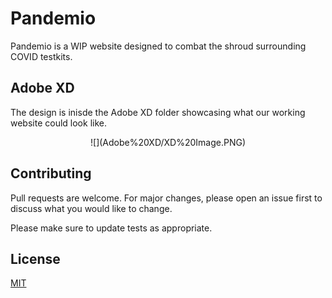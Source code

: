 # Pandemio

Pandemio is a WIP website designed to combat the shroud surrounding COVID testkits.

## Adobe XD

The design is inisde the Adobe XD folder showcasing what our working website could look like.

<div align="center">![](Adobe%20XD/XD%20Image.PNG)</div>

## Contributing
Pull requests are welcome. For major changes, please open an issue first to discuss what you would like to change.

Please make sure to update tests as appropriate.

## License
[MIT](https://choosealicense.com/licenses/mit/)
